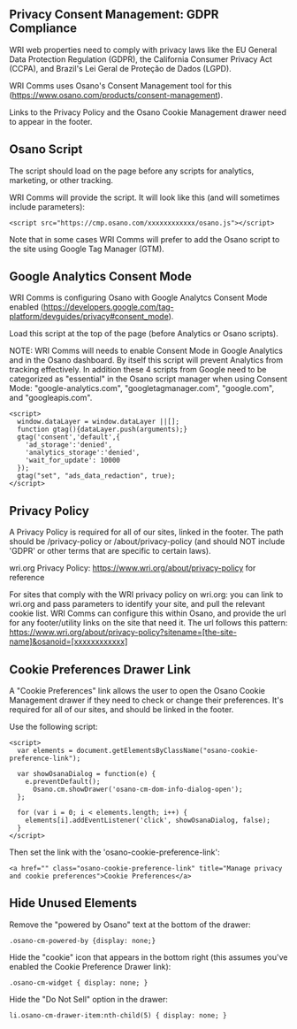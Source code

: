 Privacy Consent Management: GDPR Compliance
-------------------------------------------

WRI web properties need to comply with privacy laws like the EU General Data Protection Regulation (GDPR), the California Consumer Privacy Act (CCPA), and Brazil's Lei Geral de Proteção de Dados (LGPD).

WRI Comms uses Osano's Consent Management tool for this (https://www.osano.com/products/consent-management). 

Links to the Privacy Policy and the Osano Cookie Management drawer need to appear in the footer. 


Osano Script
------------
The script should load on the page before any scripts for analytics, marketing, or other tracking. 

WRI Comms will provide the script. It will look like this (and will sometimes include parameters):
```
<script src="https://cmp.osano.com/xxxxxxxxxxxx/osano.js"></script>
``` 
Note that in some cases WRI Comms will prefer to add the Osano script to the site using Google Tag Manager (GTM).


Google Analytics Consent Mode
-----------------------------

WRI Comms is configuring Osano with Google Analytcs Consent Mode enabled (https://developers.google.com/tag-platform/devguides/privacy#consent_mode).

Load this script at the top of the page (before Analytics or Osano scripts). 

NOTE: WRI Comms will needs to enable Consent Mode in Google Analytics and in the Osano dashboard. By itself this script will prevent Analytics from tracking effectively. In addition these 4 scripts from Google need to be categorized as "essential" in the Osano script manager when using Consent Mode: "google-analytics\.com", "googletagmanager\.com", "google\.com", and "googleapis\.com".

```
<script>
  window.dataLayer = window.dataLayer ||[];
  function gtag(){dataLayer.push(arguments);}
  gtag('consent','default',{
    'ad_storage':'denied',
    'analytics_storage':'denied',
    'wait_for_update': 10000
  });
  gtag("set", "ads_data_redaction", true);
</script>
 ```

Privacy Policy
--------------

A Privacy Policy is required for all of our sites, linked in the footer. The path should be /privacy-policy or /about/privacy-policy (and should NOT include 'GDPR' or other terms that are specific to certain laws).

wri.org Privacy Policy: https://www.wri.org/about/privacy-policy for reference

For sites that comply with the WRI privacy policy on wri.org: you can link to wri.org and pass parameters to identify your site, and pull the relevant cookie list. WRI Comms can configure this within Osano, and provide the url for any footer/utility links on the site that need it. The url follows this pattern: https://www.wri.org/about/privacy-policy?sitename=[the-site-name]&osanoid=[xxxxxxxxxxxx]


Cookie Preferences Drawer Link
------------------------------

A "Cookie Preferences" link allows the user to open the Osano Cookie Management drawer if they need to check or change their preferences. It's required for all of our sites, and should be linked in the footer.

Use the following script:
```
<script>
  var elements = document.getElementsByClassName("osano-cookie-preference-link");

  var showOsanaDialog = function(e) {
    e.preventDefault();
	  Osano.cm.showDrawer('osano-cm-dom-info-dialog-open');
  };

  for (var i = 0; i < elements.length; i++) {
    elements[i].addEventListener('click', showOsanaDialog, false);
  }  
</script>
```

Then set the link with the 'osano-cookie-preference-link':

 ```
<a href="" class="osano-cookie-preference-link" title="Manage privacy and cookie preferences">Cookie Preferences</a>
 ```

Hide Unused Elements
--------------------

Remove the "powered by Osano" text at the bottom of the drawer: 
```
.osano-cm-powered-by {display: none;}
```
Hide the "cookie" icon that appears in the bottom right (this assumes you've enabled the Cookie Preference Drawer link): 
```
.osano-cm-widget { display: none; } 
```
Hide the "Do Not Sell" option in the drawer:
```
li.osano-cm-drawer-item:nth-child(5) { display: none; }
```



